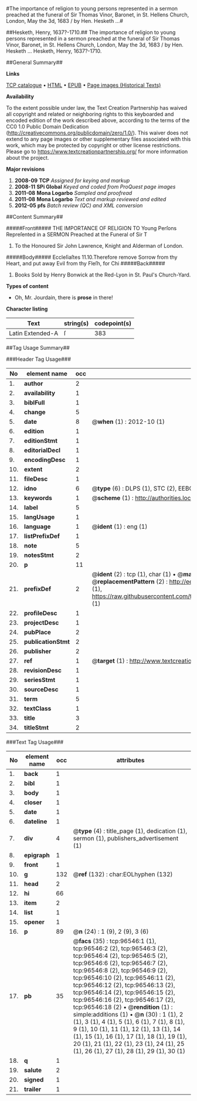 #The importance of religion to young persons represented in a sermon preached at the funeral of Sir Thomas Vinor, Baronet, in St. Hellens Church, London, May the 3d, 1683 / by Hen. Hesketh ...#

##Hesketh, Henry, 1637?-1710.##
The importance of religion to young persons represented in a sermon preached at the funeral of Sir Thomas Vinor, Baronet, in St. Hellens Church, London, May the 3d, 1683 / by Hen. Hesketh ...
Hesketh, Henry, 1637?-1710.

##General Summary##

**Links**

[TCP catalogue](http://www.ota.ox.ac.uk/tcp/)  • 
[HTML](http://tei.it.ox.ac.uk/tcp/Texts-HTML/free/A43/A43453.html)  • 
[EPUB](http://tei.it.ox.ac.uk/tcp/Texts-EPUB/free/A43/A43453.epub) • 
[Page images (Historical Texts)](https://historicaltexts.jisc.ac.uk/eebo-13016550e)

**Availability**

To the extent possible under law, the Text Creation Partnership has waived all copyright and related or neighboring rights to this keyboarded and encoded edition of the work described above, according to the terms of the CC0 1.0 Public Domain Dedication (http://creativecommons.org/publicdomain/zero/1.0/). This waiver does not extend to any page images or other supplementary files associated with this work, which may be protected by copyright or other license restrictions. Please go to https://www.textcreationpartnership.org/ for more information about the project.

**Major revisions**

1. __2008-09__ __TCP__ *Assigned for keying and markup*
1. __2008-11__ __SPi Global__ *Keyed and coded from ProQuest page images*
1. __2011-08__ __Mona Logarbo__ *Sampled and proofread*
1. __2011-08__ __Mona Logarbo__ *Text and markup reviewed and edited*
1. __2012-05__ __pfs__ *Batch review (QC) and XML conversion*

##Content Summary##

#####Front#####
THE IMPORTANCE OF RELIGION TO Young Perſons Repreſented in a SERMON Preached at the Funeral of Sir T
1. To the Honoured Sir John Lawrence, Knight and Alderman of London.

#####Body#####
Eccleſiaſtes 11.10.Therefore remove Sorrow from thy Heart, and put away Evil from thy Fleſh, for Chi
#####Back#####

1. Books Sold by Henry Bonwick at the Red-Lyon in St. Paul's Church-Yard.

**Types of content**

  * Oh, Mr. Jourdain, there is **prose** in there!

**Character listing**


|Text|string(s)|codepoint(s)|
|---|---|---|
|Latin Extended-A|ſ|383|

##Tag Usage Summary##

###Header Tag Usage###

|No|element name|occ|attributes|
|---|---|---|---|
|1.|__author__|2||
|2.|__availability__|1||
|3.|__biblFull__|1||
|4.|__change__|5||
|5.|__date__|8| @__when__ (1) : 2012-10 (1)|
|6.|__edition__|1||
|7.|__editionStmt__|1||
|8.|__editorialDecl__|1||
|9.|__encodingDesc__|1||
|10.|__extent__|2||
|11.|__fileDesc__|1||
|12.|__idno__|6| @__type__ (6) : DLPS (1), STC (2), EEBO-CITATION (1), OCLC (1), VID (1)|
|13.|__keywords__|1| @__scheme__ (1) : http://authorities.loc.gov/ (1)|
|14.|__label__|5||
|15.|__langUsage__|1||
|16.|__language__|1| @__ident__ (1) : eng (1)|
|17.|__listPrefixDef__|1||
|18.|__note__|5||
|19.|__notesStmt__|2||
|20.|__p__|11||
|21.|__prefixDef__|2| @__ident__ (2) : tcp (1), char (1)  •  @__matchPattern__ (2) : ([0-9\-]+):([0-9IVX]+) (1), (.+) (1)  •  @__replacementPattern__ (2) : http://eebo.chadwyck.com/downloadtiff?vid=$1&page=$2 (1), https://raw.githubusercontent.com/textcreationpartnership/Texts/master/tcpchars.xml#$1 (1)|
|22.|__profileDesc__|1||
|23.|__projectDesc__|1||
|24.|__pubPlace__|2||
|25.|__publicationStmt__|2||
|26.|__publisher__|2||
|27.|__ref__|1| @__target__ (1) : http://www.textcreationpartnership.org/docs/. (1)|
|28.|__revisionDesc__|1||
|29.|__seriesStmt__|1||
|30.|__sourceDesc__|1||
|31.|__term__|5||
|32.|__textClass__|1||
|33.|__title__|3||
|34.|__titleStmt__|2||


###Text Tag Usage###

|No|element name|occ|attributes|
|---|---|---|---|
|1.|__back__|1||
|2.|__bibl__|1||
|3.|__body__|1||
|4.|__closer__|1||
|5.|__date__|1||
|6.|__dateline__|1||
|7.|__div__|4| @__type__ (4) : title_page (1), dedication (1), sermon (1), publishers_advertisement (1)|
|8.|__epigraph__|1||
|9.|__front__|1||
|10.|__g__|132| @__ref__ (132) : char:EOLhyphen (132)|
|11.|__head__|2||
|12.|__hi__|66||
|13.|__item__|2||
|14.|__list__|1||
|15.|__opener__|1||
|16.|__p__|89| @__n__ (24) : 1 (9), 2 (9), 3 (6)|
|17.|__pb__|35| @__facs__ (35) : tcp:96546:1 (1), tcp:96546:2 (2), tcp:96546:3 (2), tcp:96546:4 (2), tcp:96546:5 (2), tcp:96546:6 (2), tcp:96546:7 (2), tcp:96546:8 (2), tcp:96546:9 (2), tcp:96546:10 (2), tcp:96546:11 (2), tcp:96546:12 (2), tcp:96546:13 (2), tcp:96546:14 (2), tcp:96546:15 (2), tcp:96546:16 (2), tcp:96546:17 (2), tcp:96546:18 (2)  •  @__rendition__ (1) : simple:additions (1)  •  @__n__ (30) : 1 (1), 2 (1), 3 (1), 4 (1), 5 (1), 6 (1), 7 (1), 8 (1), 9 (1), 10 (1), 11 (1), 12 (1), 13 (1), 14 (1), 15 (1), 16 (1), 17 (1), 18 (1), 19 (1), 20 (1), 21 (1), 22 (1), 23 (1), 24 (1), 25 (1), 26 (1), 27 (1), 28 (1), 29 (1), 30 (1)|
|18.|__q__|1||
|19.|__salute__|2||
|20.|__signed__|1||
|21.|__trailer__|1||
